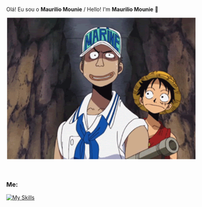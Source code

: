 Olá! Eu sou o **Maurilio Mounie** / Hello! I'm **Maurilio Mounie** 🤘

<div align=center>
<img hight="250" width="500" alt="GIF" align="center" src="assets/luffysendoluffy.gif">
</div>

</br>
</br>

### Me:
[![My Skills](https://skillicons.dev/icons?i=linux,html,css,cpp,ruby&theme=light)](https://skillicons.dev)

<!---
emiemi17/emiemi17 is a ✨ special ✨ repository because its `README.md` (this file) appears on your GitHub profile.
You can click the Preview link to take a look at your changes.
--->
